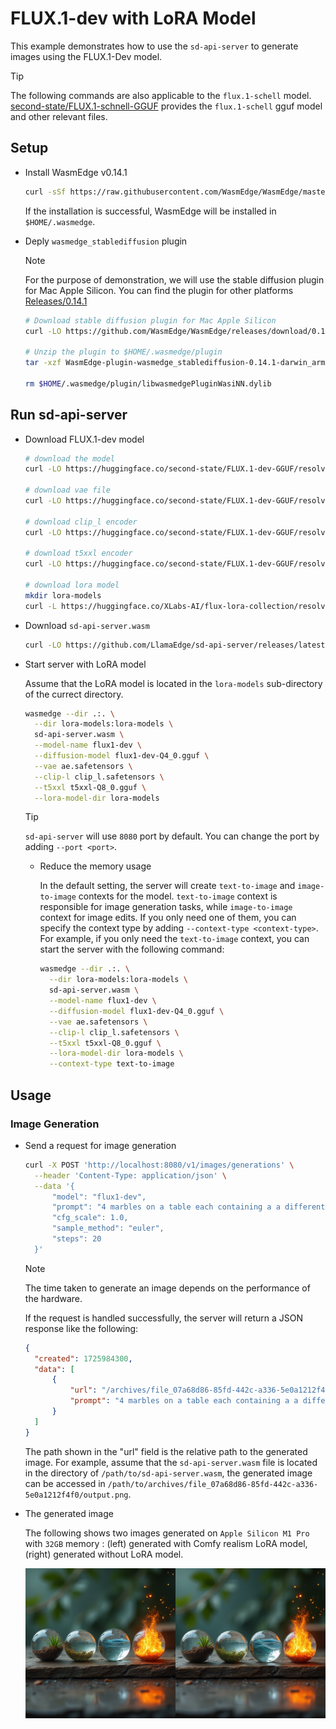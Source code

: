 # FLUX.1-dev with LoRA Model

This example demonstrates how to use the `sd-api-server` to generate images using the FLUX.1-Dev model.

> [!TIP]
> The following commands are also applicable to the `flux.1-schell` model. [second-state/FLUX.1-schnell-GGUF](https://huggingface.co/second-state/FLUX.1-schnell-GGUF) provides the `flux.1-schell` gguf model and other relevant files.

## Setup

- Install WasmEdge v0.14.1

  ```bash
  curl -sSf https://raw.githubusercontent.com/WasmEdge/WasmEdge/master/utils/install_v2.sh | bash -s -- -v 0.14.1
  ```

  If the installation is successful, WasmEdge will be installed in `$HOME/.wasmedge`.

- Deply `wasmedge_stablediffusion` plugin

  > [!NOTE]
  > For the purpose of demonstration, we will use the stable diffusion plugin for Mac Apple Silicon. You can find the plugin for other platforms [Releases/0.14.1](https://github.com/WasmEdge/WasmEdge/releases/tag/0.14.1)

  ```bash
  # Download stable diffusion plugin for Mac Apple Silicon
  curl -LO https://github.com/WasmEdge/WasmEdge/releases/download/0.14.1/WasmEdge-plugin-wasmedge_stablediffusion-0.14.1-darwin_arm64.tar.gz

  # Unzip the plugin to $HOME/.wasmedge/plugin
  tar -xzf WasmEdge-plugin-wasmedge_stablediffusion-0.14.1-darwin_arm64.tar.gz -C $HOME/.wasmedge/plugin

  rm $HOME/.wasmedge/plugin/libwasmedgePluginWasiNN.dylib
  ```

## Run sd-api-server

- Download FLUX.1-dev model

  ```bash
  # download the model
  curl -LO https://huggingface.co/second-state/FLUX.1-dev-GGUF/resolve/main/flux1-dev-Q4_0.gguf

  # download vae file
  curl -LO https://huggingface.co/second-state/FLUX.1-dev-GGUF/resolve/main/ae.safetensors

  # download clip_l encoder
  curl -LO https://huggingface.co/second-state/FLUX.1-dev-GGUF/resolve/main/clip_l.safetensors

  # download t5xxl encoder
  curl -LO https://huggingface.co/second-state/FLUX.1-dev-GGUF/resolve/main/t5xxl-Q8_0.gguf

  # download lora model
  mkdir lora-models
  curl -L https://huggingface.co/XLabs-AI/flux-lora-collection/resolve/main/realism_lora_comfy_converted.safetensors -o lora-models/realism_lora_comfy_converted.safetensors
  ```

- Download `sd-api-server.wasm`

  ```bash
  curl -LO https://github.com/LlamaEdge/sd-api-server/releases/latest/download/sd-api-server.wasm
  ```

- Start server with LoRA model

  Assume that the LoRA model is located in the `lora-models` sub-directory of the currect directory.

  ```bash
  wasmedge --dir .:. \
    --dir lora-models:lora-models \
    sd-api-server.wasm \
    --model-name flux1-dev \
    --diffusion-model flux1-dev-Q4_0.gguf \
    --vae ae.safetensors \
    --clip-l clip_l.safetensors \
    --t5xxl t5xxl-Q8_0.gguf \
    --lora-model-dir lora-models
  ```

  > [!TIP]
  > `sd-api-server` will use `8080` port by default. You can change the port by adding `--port <port>`.

  - Reduce the memory usage

    In the default setting, the server will create `text-to-image` and `image-to-image` contexts for the model. `text-to-image` context is responsible for image generation tasks, while `image-to-image` context for image edits. If you only need one of them, you can specify the context type by adding `--context-type <context-type>`. For example, if you only need the `text-to-image` context, you can start the server with the following command:

    ```bash
    wasmedge --dir .:. \
      --dir lora-models:lora-models \
      sd-api-server.wasm \
      --model-name flux1-dev \
      --diffusion-model flux1-dev-Q4_0.gguf \
      --vae ae.safetensors \
      --clip-l clip_l.safetensors \
      --t5xxl t5xxl-Q8_0.gguf \
      --lora-model-dir lora-models \
      --context-type text-to-image
    ```

## Usage

### Image Generation

- Send a request for image generation

  ```bash
  curl -X POST 'http://localhost:8080/v1/images/generations' \
    --header 'Content-Type: application/json' \
    --data '{
        "model": "flux1-dev",
        "prompt": "4 marbles on a table each containing a a different element ,1 with soil and plants, 1 with sea waves, 1 with a raging fire, 1 with a tornado , on a old piece of wood, hyper realistic, 4k, f1.8, boketh, depth of field, refraction, reflections on wood, photograph, glowing, glowing particles exiting the marble<lora:realism_lora_comfy_converted:1>",
        "cfg_scale": 1.0,
        "sample_method": "euler",
        "steps": 20
    }'
  ```

  > [!NOTE]
  > The time taken to generate an image depends on the performance of the hardware.

  If the request is handled successfully, the server will return a JSON response like the following:

  ```json
  {
    "created": 1725984300,
    "data": [
        {
            "url": "/archives/file_07a68d86-85fd-442c-a336-5e0a1212f4f0/output.png",
            "prompt": "4 marbles on a table each containing a a different element ,1 with soil and plants, 1 with sea waves, 1 with a raging fire, 1 with a tornado , on a old piece of wood, hyper realistic, 4k, f1.8, boketh, depth of field, refraction, reflections on wood, photograph, glowing, glowing particles exiting the marble"
        }
    ]
  }
  ```

  The path shown in the "url" field is the relative path to the generated image. For example, assume that the `sd-api-server.wasm` file is located in the directory of `/path/to/sd-api-server.wasm`, the generated image can be accessed in `/path/to/archives/file_07a68d86-85fd-442c-a336-5e0a1212f4f0/output.png`.

- The generated image

  The following shows two images generated on `Apple Silicon M1 Pro` with `32GB` memory : (left) generated with Comfy realism LoRA model, (right) generated without LoRA model.

  <div align=center>
  <img src="../image/balls_lora.png" alt="balls with lora" width="50%" /><img src="../image/balls.png" alt="balls" width="50%" />
  </div>
